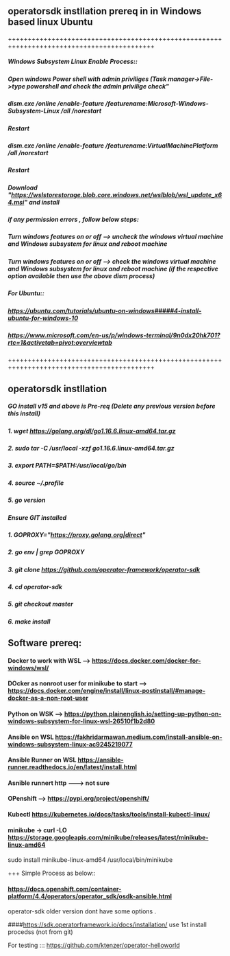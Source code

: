 ## operatorsdk instllation prereq in in Windows based linux Ubuntu
+++++++++++++++++++++++++++++++++++++++++++++++++++++++++++++++++++++++++++++++++++++++++++
##### Windows Subsystem Linux Enable Process::
##### Open windows Power shell with admin priviliges (Task manager->File->type powershell and check the admin privilige check"
##### dism.exe /online /enable-feature /featurename:Microsoft-Windows-Subsystem-Linux /all /norestart
##### Restart
##### dism.exe /online /enable-feature /featurename:VirtualMachinePlatform /all /norestart
##### Restart
##### Download "https://wslstorestorage.blob.core.windows.net/wslblob/wsl_update_x64.msi" and install 
##### if any permission errors , follow below steps:
##### Turn windows features on or off --> uncheck the windows virtual machine and Windows subsystem for linux and reboot machine
##### Turn windows features on or off --> check the windows virtual machine and Windows subsystem for linux and reboot machine (if the respective option available then use the above dism process)
##### For Ubuntu::
##### https://ubuntu.com/tutorials/ubuntu-on-windows#####4-install-ubuntu-for-windows-10
##### https://www.microsoft.com/en-us/p/windows-terminal/9n0dx20hk701?rtc=1&activetab=pivot:overviewtab
+++++++++++++++++++++++++++++++++++++++++++++++++++++++++++++++++++++++++++++++++++++++++++
## operatorsdk instllation 
##### GO install v15 and above is Pre-req  (Delete any previous version before this install)
##### 1. wget https://golang.org/dl/go1.16.6.linux-amd64.tar.gz
##### 2. sudo tar -C /usr/local -xzf go1.16.6.linux-amd64.tar.gz
##### 3. export PATH=$PATH:/usr/local/go/bin
##### 4. source ~/.profile
##### 5. go version

##### Ensure GIT installed
##### 1. GOPROXY="https://proxy.golang.org|direct"
##### 2. go env | grep GOPROXY
##### 3. git clone https://github.com/operator-framework/operator-sdk
##### 4. cd operator-sdk
##### 5. git checkout master
##### 6. make install

## Software prereq:
#### Docker to work with WSL --> https://docs.docker.com/docker-for-windows/wsl/
#### DOcker as nonroot user for minikube to start --> https://docs.docker.com/engine/install/linux-postinstall/#manage-docker-as-a-non-root-user
#### Python on WSK --> https://python.plainenglish.io/setting-up-python-on-windows-subsystem-for-linux-wsl-26510f1b2d80
#### Ansible on WSL https://fakhridarmawan.medium.com/install-ansible-on-windows-subsystem-linux-ac9245219077
#### Ansible Runner on WSL https://ansible-runner.readthedocs.io/en/latest/install.html
#### Asnible runnert http ---> not sure
#### OPenshift --> https://pypi.org/project/openshift/
#### Kubectl https://kubernetes.io/docs/tasks/tools/install-kubectl-linux/
#### minikube -> curl -LO https://storage.googleapis.com/minikube/releases/latest/minikube-linux-amd64
sudo install minikube-linux-amd64 /usr/local/bin/minikube




+++
Simple Process as below::

#### https://docs.openshift.com/container-platform/4.4/operators/operator_sdk/osdk-ansible.html

operator-sdk older version dont have some options . 

####https://sdk.operatorframework.io/docs/installation/  use 1st install procedss (not from git)



For testing ::: https://github.com/ktenzer/operator-helloworld
